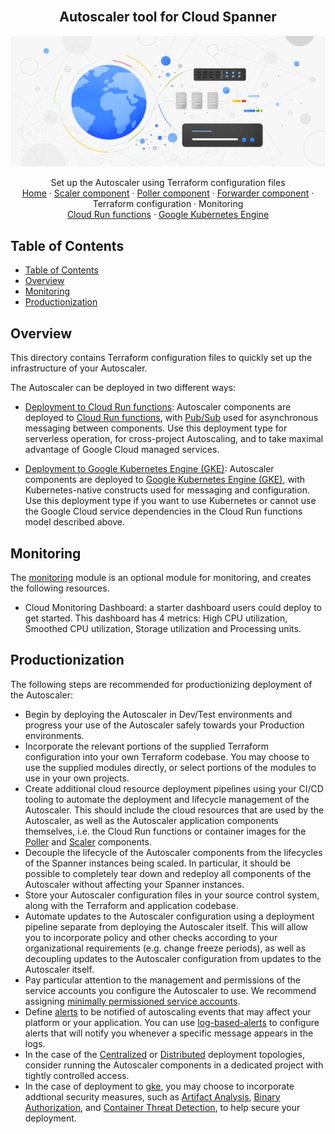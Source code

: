 <br />
<p align="center">
  <h2 align="center">Autoscaler tool for Cloud Spanner</h2>
  <img alt="Autoscaler" src="../resources/BlogHeader_Database_3.max-2200x2200.jpg">

  <p align="center">
    <!-- In one sentence: what does the code in this directory do? -->
    Set up the Autoscaler using Terraform configuration files
    <br />
    <a href="../README.md">Home</a>
    ·
    <a href="../src/scaler/README.md">Scaler component</a>
    ·
    <a href="../src/poller/README.md">Poller component</a>
    ·
    <a href="../src/forwarder/README.md">Forwarder component</a>
    ·
    Terraform configuration
    ·
    Monitoring
    <br />
    <a href="cloud-functions/README.md">Cloud Run functions</a>
    ·
    <a href="gke/README.md">Google Kubernetes Engine</a>
  </p>

</p>

## Table of Contents

*   [Table of Contents](#table-of-contents)
*   [Overview](#overview)
*   [Monitoring](#monitoring)
*   [Productionization](#productionization)

## Overview

This directory contains Terraform configuration files to quickly set up the
infrastructure of your Autoscaler.

The Autoscaler can be deployed in two different ways:

*   [Deployment to Cloud Run functions](cloud-functions/README.md): Autoscaler
    components are deployed to [Cloud Run functions][cloudfunctions], with
    [Pub/Sub][pubsub] used for asynchronous messaging between components. Use
    this deployment type for serverless operation, for cross-project
    Autoscaling, and to take maximal advantage of Google Cloud managed
    services.

*   [Deployment to Google Kubernetes Engine (GKE)](gke/README.md): Autoscaler
    components are deployed to [Google Kubernetes Engine (GKE)][gke], with
    Kubernetes-native constructs used for messaging and configuration. Use this
    deployment type if you want to use Kubernetes or cannot use the Google
    Cloud service dependencies in the Cloud Run functions model described above.

## Monitoring

The [monitoring](modules/monitoring) module is an optional module for monitoring,
and creates the following resources.

*   Cloud Monitoring Dashboard: a starter dashboard users could deploy to get
    started. This dashboard has 4 metrics: High CPU utilization, Smoothed CPU
    utilization, Storage utilization and Processing units.

## Productionization

The following steps are recommended for productionizing deployment of the
Autoscaler:

*   Begin by deploying the Autoscaler in Dev/Test environments and progress
    your use of the Autoscaler safely towards your Production environments.
*   Incorporate the relevant portions of the supplied Terraform configuration
    into your own Terraform codebase. You may choose to use the supplied modules
    directly, or select portions of the modules to use in your own projects.
*   Create additional cloud resource deployment pipelines using your CI/CD
    tooling to automate the deployment and lifecycle management of the
    Autoscaler. This should include the cloud resources that are used by
    the Autoscaler, as well as the Autoscaler application components
    themselves, i.e. the Cloud Run functions or container images for the
    [Poller][autoscaler-poller] and [Scaler][autoscaler-scaler] components.
*   Decouple the lifecycle of the Autoscaler components from the
    lifecycles of the Spanner instances being scaled. In particular, it
    should be possible to completely tear down and redeploy all components
    of the Autoscaler without affecting your Spanner instances.
*   Store your Autoscaler configuration files in your source control system,
    along with the Terraform and application codebase.
*   Automate updates to the Autoscaler configuration using a deployment
    pipeline separate from deploying the Autoscaler itself. This will
    allow you to incorporate policy and other checks according to your
    organizational requirements (e.g. change freeze periods), as well as
    decoupling updates to the Autoscaler configuration from updates to the
    Autoscaler itself.
*   Pay particular attention to the management and permissions of the service
    accounts you configure the Autoscaler to use. We recommend assigning
    [minimally permissioned service accounts][sa-permissions].
*   Define [alerts][alerts] to be notified of autoscaling events that may
    affect your platform or your application. You can use
    [log-based-alerts][log-based-alerts] to configure alerts that will
    notify you whenever a specific message appears in the logs.
*   In the case of the [Centralized][centralized] or
    [Distributed][distributed] deployment topologies, consider
    running the Autoscaler components in a dedicated project with tightly
    controlled access.
*   In the case of deployment to [gke][gke], you may choose to incorporate
    addtional security measures, such as [Artifact Analysis][artifact-analysis],
    [Binary Authorization][binary-authorization], and
    [Container Threat Detection][container-threat-detection], to help
    secure your deployment.

[alerts]: https://cloud.google.com/monitoring/alerts
[artifact-analysis]: https://cloud.google.com/artifact-registry/docs/analysis
[autoscaler-poller]: ../src/poller/README.md
[autoscaler-scaler]: ../src/scaler/README.md
[binary-authorization]: https://cloud.google.com/binary-authorization/docs/setting-up
[centralized]: cloud-functions/centralized/README.md
[cloudfunctions]: https://cloud.google.com/functions
[container-threat-detection]: https://cloud.google.com/security-command-center/docs/concepts-container-threat-detection-overview
[distributed]: cloud-functions/distributed/README.md
[gke]: https://cloud.google.com/kubernetes-engine
[log-based-alerts]: https://cloud.google.com/logging/docs/alerting/log-based-alerts
[pubsub]: https://cloud.google.com/pubsub
[sa-permissions]: https://cloud.google.com/iam/docs/service-account-overview#service-account-permissions
